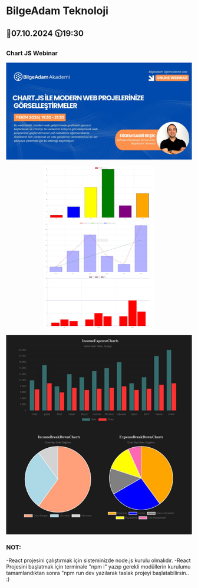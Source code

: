 # BilgeAdam Teknoloji
## 📅07.10.2024 🕥19:30 
### Chart JS Webinar

<p align="center">
  <img src="ss/poster.jpg" width="700" alt="Webinar Tanıtım"/>
</p>
<p align="center">
  <span>
    <img src="ss/ss01.JPG" width="300" alt="ss"/>
  </span>
   <span>
    <img src="ss/ss02.JPG" width="300" alt="ss"/>
  </span>
  <span>
    <img src="ss/ss03.JPG" width="300" alt="ss"/>
  </span>
</p>
  <p align="center">
    <img src="ss/ss04.JPG" width="700" alt="ss"/>
  </p>

### NOT: 
  -React projesini çalıştırmak için sisteminizde node.js kurulu olmalıdır.
  -React Projesini başlatmak için terminale "npm i" yazıp gerekli modüllerin kurulumu tamamlandıktan sonra "npm run dev yazılarak taslak projeyi başlatabilirsin.. :)
  

